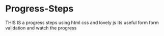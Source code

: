 # Progress-Steps
THIS IS a progress steps using html css and lovely js
Its useful form form validation and watch the progress 

